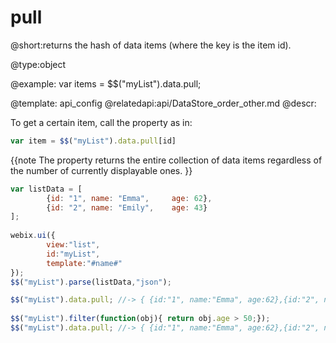pull
=============


@short:returns the hash of data items (where the key is the item id).
	

@type:object

@example:
var items = $$("myList").data.pull;

@template:	api_config
@relatedapi:api/DataStore_order_other.md
@descr:

To get a certain item, call the property as in:

~~~js
var item = $$("myList").data.pull[id]
~~~

{{note 
The property returns the entire collection of data items regardless of the number of currently displayable ones.
}}

~~~js
var listData = [
        {id: "1", name: "Emma",     age: 62},
        {id: "2", name: "Emily",    age: 43}
];
 
webix.ui({
        view:"list",
        id:"myList",
        template:"#name#"
});
$$("myList").parse(listData,"json");
~~~

~~~js
$$("myList").data.pull; //-> { {id:"1", name:"Emma", age:62},{id:"2", name:"Emily", age:43} }
 
$$("myList").filter(function(obj){ return obj.age > 50;});
$$("myList").data.pull; //-> { {id:"1", name:"Emma", age:62},{id:"2", name:"Emily", age:43} }
~~~